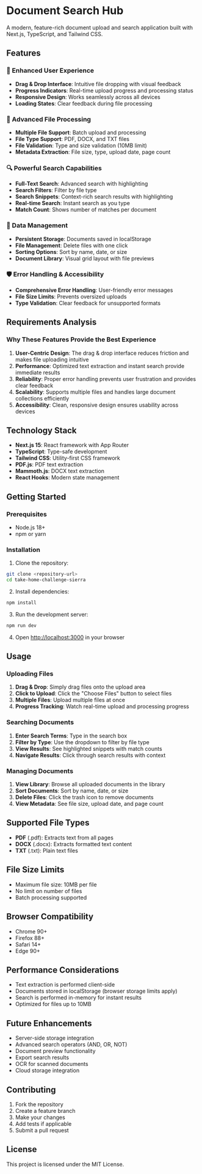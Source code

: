 # Document Search Hub

A modern, feature-rich document upload and search application built with Next.js, TypeScript, and Tailwind CSS.

## Features

### 🚀 Enhanced User Experience
- **Drag & Drop Interface**: Intuitive file dropping with visual feedback
- **Progress Indicators**: Real-time upload progress and processing status
- **Responsive Design**: Works seamlessly across all devices
- **Loading States**: Clear feedback during file processing

### 📄 Advanced File Processing
- **Multiple File Support**: Batch upload and processing
- **File Type Support**: PDF, DOCX, and TXT files
- **File Validation**: Type and size validation (10MB limit)
- **Metadata Extraction**: File size, type, upload date, page count

### 🔍 Powerful Search Capabilities
- **Full-Text Search**: Advanced search with highlighting
- **Search Filters**: Filter by file type
- **Search Snippets**: Context-rich search results with highlighting
- **Real-time Search**: Instant search as you type
- **Match Count**: Shows number of matches per document

### 💾 Data Management
- **Persistent Storage**: Documents saved in localStorage
- **File Management**: Delete files with one click
- **Sorting Options**: Sort by name, date, or size
- **Document Library**: Visual grid layout with file previews

### 🛡️ Error Handling & Accessibility
- **Comprehensive Error Handling**: User-friendly error messages
- **File Size Limits**: Prevents oversized uploads
- **Type Validation**: Clear feedback for unsupported formats

## Requirements Analysis

### Why These Features Provide the Best Experience

1. **User-Centric Design**: The drag & drop interface reduces friction and makes file uploading intuitive
2. **Performance**: Optimized text extraction and instant search provide immediate results
3. **Reliability**: Proper error handling prevents user frustration and provides clear feedback
4. **Scalability**: Supports multiple files and handles large document collections efficiently
5. **Accessibility**: Clean, responsive design ensures usability across devices

## Technology Stack

- **Next.js 15**: React framework with App Router
- **TypeScript**: Type-safe development
- **Tailwind CSS**: Utility-first CSS framework
- **PDF.js**: PDF text extraction
- **Mammoth.js**: DOCX text extraction
- **React Hooks**: Modern state management

## Getting Started

### Prerequisites
- Node.js 18+ 
- npm or yarn

### Installation

1. Clone the repository:
```bash
git clone <repository-url>
cd take-home-challenge-sierra
```

2. Install dependencies:
```bash
npm install
```

3. Run the development server:
```bash
npm run dev
```

4. Open [http://localhost:3000](http://localhost:3000) in your browser

## Usage

### Uploading Files
1. **Drag & Drop**: Simply drag files onto the upload area
2. **Click to Upload**: Click the "Choose Files" button to select files
3. **Multiple Files**: Upload multiple files at once
4. **Progress Tracking**: Watch real-time upload and processing progress

### Searching Documents
1. **Enter Search Terms**: Type in the search box
2. **Filter by Type**: Use the dropdown to filter by file type
3. **View Results**: See highlighted snippets with match counts
4. **Navigate Results**: Click through search results with context

### Managing Documents
1. **View Library**: Browse all uploaded documents in the library
2. **Sort Documents**: Sort by name, date, or size
3. **Delete Files**: Click the trash icon to remove documents
4. **View Metadata**: See file size, upload date, and page count

## Supported File Types

- **PDF** (.pdf): Extracts text from all pages
- **DOCX** (.docx): Extracts formatted text content
- **TXT** (.txt): Plain text files

## File Size Limits

- Maximum file size: 10MB per file
- No limit on number of files
- Batch processing supported

## Browser Compatibility

- Chrome 90+
- Firefox 88+
- Safari 14+
- Edge 90+

## Performance Considerations

- Text extraction is performed client-side
- Documents stored in localStorage (browser storage limits apply)
- Search is performed in-memory for instant results
- Optimized for files up to 10MB

## Future Enhancements

- Server-side storage integration
- Advanced search operators (AND, OR, NOT)
- Document preview functionality
- Export search results
- OCR for scanned documents
- Cloud storage integration

## Contributing

1. Fork the repository
2. Create a feature branch
3. Make your changes
4. Add tests if applicable
5. Submit a pull request

## License

This project is licensed under the MIT License.
